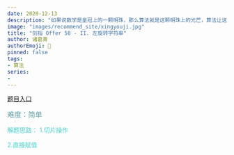 ```yaml
---
date: 2020-12-13
description: "如果说数学是皇冠上的一颗明珠，那么算法就是这颗明珠上的光芒，算法让这颗明珠更加熠熠生辉，为科技进步和社会发展照亮了前进的路"
image: "images/recommend_site/xingyouji.jpg"
title: "剑指 Offer 58 - II. 左旋转字符串"
author: 诸葛青
authorEmoji: 🎅
pinned: false
tags:
- 算法
series:
-  
---
```


[题目入口](https://leetcode-cn.com/problems/zuo-xuan-zhuan-zi-fu-chuan-lcof/)

<font color=CadetBlue size=3 >难度：简单</font>

<font color=MediumTurquoise>解题思路：
1.切片操作

2.直接赋值</font>